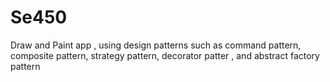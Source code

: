 # Se450
Draw and Paint app , using design patterns such as command pattern, composite pattern, strategy pattern, decorator patter , and abstract factory pattern
